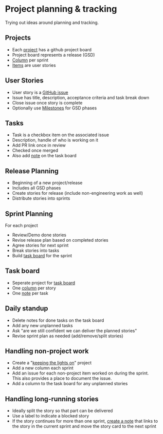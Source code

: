 # Project planning & tracking  

Trying out ideas around planning and tracking.

## Projects
* Each [project](https://github.com/bgswan-shopify/project-planning/projects/1) has a github project board
* Project board represents a release (GSD)
* [Column](https://github.com/bgswan-shopify/project-planning/projects/1#column-5748382) per sprint
* [Items](https://github.com/bgswan-shopify/project-planning/projects/1#card-23197101) are user stories

## User Stories
* User story is a [GitHub issue](https://github.com/bgswan-shopify/project-planning/issues/1)
* Issue has title, description, acceptance criteria and task break down
* Close issue once story is complete
* Optionally use [Milestones](https://github.com/bgswan-shopify/project-planning/milestones) for GSD phases

## Tasks
* Task is a checkbox item on the associated issue
* Description, handle of who is working on it
* Add PR link once in review
* Checked once merged
* Also add [note](https://github.com/bgswan-shopify/project-planning/projects/1#card-23197101) on the task board

## Release Planning
* Beginning of a new project/release
* Includes all GSD phases
* Create stories for release (include non-engineering work as well)
* Distribute stories into sprints

## Sprint Planning
For each project 
* Review/Demo done stories
* Revise release plan based on completed stories
* Agree stories for next sprint
* Break stories into tasks
* Build [task board](https://github.com/bgswan-shopify/project-planning/projects/2) for the sprint

## Task board
* Seperate project for [task board](https://github.com/bgswan-shopify/project-planning/projects/2)
* One [column](https://github.com/bgswan-shopify/project-planning/projects/2#column-5748485) per story
* One [note](https://github.com/bgswan-shopify/project-planning/projects/2#card-23197538) per task

## Daily standup
* Delete notes for done tasks on the task board
* Add any new unplanned tasks
* Ask "are we still confident we can deliver the planned stories"
* Revise sprint plan as needed (add/remove/split stories)

## Handling non-project work
* Create a "[keeping the lights on](https://github.com/bgswan-shopify/project-planning/projects/3)" project
* Add a new column each sprint
* Add an issue for each non-project item worked on during the sprint. This also provides a place to document the issue.
* Add a column to the task board for any unplanned stories

## Handling long-running stories
* Ideally split the story so that part can be delivered
* Use a label to indicate a blocked story
* If the story continues for more than one sprint, [create a note](https://github.com/bgswan-shopify/project-planning/projects/3#card-23198002) that links to the story in the current sprint and move the story card to the next sprint
